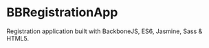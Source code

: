 # BBRegistrationApp
Registration application built with BackboneJS, ES6, Jasmine, Sass &amp; HTML5.
